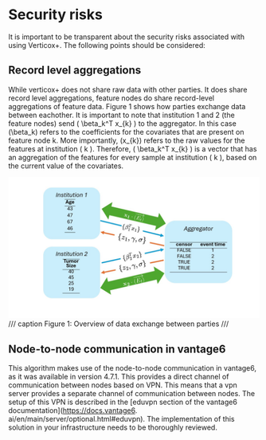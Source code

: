 # Security risks

It is important to be transparent about the security risks associated with using Verticox+. The
following points should be considered:

## Record level aggregations
While verticox+ does not share raw data with other parties. It does share record level aggregations,
feature nodes do share record-level aggregations of feature data. Figure 1 shows how parties 
exchange data between eachother. It is important to note that institution 1 and 2 (the feature 
nodes) send \( \beta_k^T x_{k} \) to the aggregator. In this case \(\beta_k\) refers to the 
coefficients for the covariates that are present on feature node k. More importantly, \(x_{k}\) 
refers to the raw values for the features at institution \( k \). Therefore, \( \beta_k^T x_{k} 
\) is a vector that has an aggregation of the features for every sample at institution \( k \), 
based on the current value of the covariates.


![after.png](images/after.png)
/// caption
Figure 1: Overview of data exchange between parties
///

## Node-to-node communication in vantage6
This algorithm makes use of the node-to-node communication in vantage6, as it was available in 
version 4.7.1. This provides a direct channel of communication between nodes based on VPN. This 
means that a vpn server provides a separate channel of communication between nodes. The setup of 
this VPN is described in the [eduvpn section of the vantage6 documentation](https://docs.vantage6.
ai/en/main/server/optional.html#eduvpn). The implementation of this solution in your 
infrastructure needs to be thoroughly reviewed.